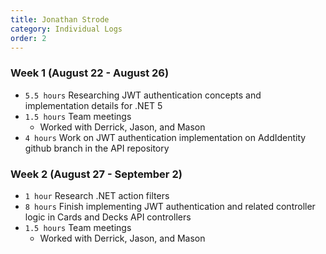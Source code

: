 ```yaml
---
title: Jonathan Strode
category: Individual Logs
order: 2
---
```


### Week 1 (August 22 - August 26)
  - `5.5 hours` Researching JWT authentication concepts and implementation details for .NET 5
  - `1.5 hours` Team meetings
    - Worked with Derrick, Jason, and Mason
  - `4 hours` Work on JWT authentication implementation on AddIdentity github branch in the API repository

### Week 2 (August 27 - September 2)
  - `1 hour` Research .NET action filters
  - `8 hours` Finish implementing JWT authentication and related controller logic in Cards and Decks API controllers
  - `1.5 hours` Team meetings
    - Worked with Derrick, Jason, and Mason